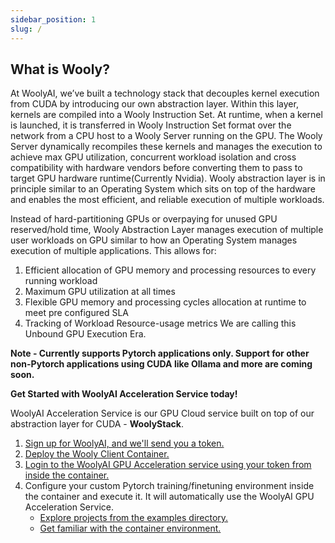 ```yaml
---
sidebar_position: 1
slug: /
---
```


## What is Wooly?

At WoolyAI, we’ve built a technology stack that decouples kernel execution from CUDA by introducing our own abstraction layer. Within this layer, kernels are compiled into a Wooly Instruction Set. At runtime, when a kernel is launched, it is transferred in Wooly Instruction Set format over the network from a CPU host to a Wooly Server running on the GPU. The Wooly Server dynamically recompiles these kernels and manages the execution to achieve max GPU utilization, concurrent workload isolation and cross compatibility with hardware vendors before converting them to pass to target GPU hardware runtime(Currently Nvidia). Wooly abstraction layer is in principle similar to an Operating System which sits on top of the hardware and enables the most efficient, and reliable execution of multiple workloads.

Instead of hard-partitioning GPUs or overpaying for unused GPU reserved/hold time, Wooly Abstraction Layer manages execution of multiple user workloads on GPU similar to how an Operating System manages execution of multiple applications. 
This allows for:
1. Efficient allocation of GPU memory and processing resources to every running workload
2. Maximum GPU utilization at all times
3. Flexible GPU memory and processing cycles allocation at runtime to meet pre configured SLA
4. Tracking of Workload Resource-usage metrics
We are calling this Unbound GPU Execution Era.

__Note - Currently supports Pytorch applications only. Support for other non-Pytorch applications using CUDA like Ollama and more are coming soon.__

__Get Started with WoolyAI Acceleration Service today!__

WoolyAI Acceleration Service is our GPU Cloud service built on top of our abstraction layer for CUDA - **WoolyStack**.

1. [Sign up for WoolyAI, and we'll send you a token.](https://woolyai.com/get-started/)
2. [Deploy the Wooly Client Container.](./Running%20Your%20First%20Project.md)
3. [Login to the WoolyAI GPU Acceleration service using your token from inside the container.](./Running%20Your%20First%20Project.md#log-in-to-the-woolyai-acceleration-service)
4. Configure your custom Pytorch training/finetuning environment inside the container and execute it. It will automatically use the WoolyAI GPU Acceleration Service.
    - [Explore projects from the examples directory.](./Running%20Your%20First%20Project.md#run-a-pytorch-project)
    - [Get familiar with the container environment.](./Understanding%20the%20Container%20Environment.md)
    



